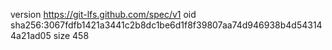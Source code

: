 version https://git-lfs.github.com/spec/v1
oid sha256:3067fdfb1421a3441c2b8dc1be6d1f8f39807aa74d946938b4d543144a21ad05
size 458
